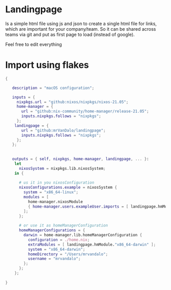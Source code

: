 # Landingpage

Is a simple html file using js and json to create a single html file for links, 
which are important for your company/team.
So it can be shared across teams via git and put as first page to load (instead of google).

Feel free to edit everything

# Import using flakes

``` nix
{

   description = "macOS configuration";

   inputs = {
     nixpkgs.url = "github:nixos/nixpkgs/nixos-21.05";
     home-manager = {
       url = "github:nix-community/home-manager/release-21.05";
       inputs.nixpkgs.follows = "nixpkgs";
     };
    landingpage = {
       url = "github:mrVanDalo/landingpage";
       inputs.nixpkgs.follows = "nixpkgs";
     };
   };
   
   
   outputs = { self, nixpkgs, home-manager, landingpage, ... }:
    let
      nixosSystem = nixpkgs.lib.nixosSystem;
    in {
      
      # us it in you nixosConfiguration
      nixosConfigurations.example = nixosSystem {
        system = "x86_64-linux";
        modules = [
          home-manager.nixosModule 
          { home-manager.users.exampleUser.imports = [ landingpage.hmModule."x86_64-linux" ]; }
        ];
      };
      
      # or use it as homeManagerConfiguration 
      homeManagerConfigurations = {
        darwin = home-manager.lib.homeManagerConfiguration {
          configuration = ./home.nix;
          extraModules = [ landingpage.hmModule."x86_64-darwin" ];
          system = "x86_64-darwin";
          homeDirectory = "/Users/mrvandalo";
          username = "mrvandalo";
        };
      };
    };
   
}
```

